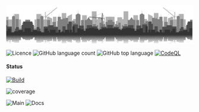 [![Banner](./assets/banner.png)](https://www.glass-h2020.eu/)

![Licence](https://img.shields.io/github/license/TiagoVenceslau/decorator-validation.svg)
![GitHub language count](https://img.shields.io/github/languages/count/TiagoVenceslau/decorator-validation?style=plastic)
![GitHub top language](https://img.shields.io/github/languages/top/TiagoVenceslau/decorator-validation?style=plastic)
[![CodeQL](https://github.com/starnowski/posmulten/workflows/CodeQL/badge.svg)](https://github.com/TiagoVenceslau/decorator-validation/actions?query=workflow%3ACodeQL)


#### Status
[![Build](https://gitlab.com/glass-project1/wallet/decorator-validation/badges/master/pipeline.svg)](http://www.pdmfc.com)

![coverage](https://gitlab.com/glass-project1/wallet/decorator-validation/badges/main/coverage.svg?job=coverage)

![Main](https://github.com/TiagoVenceslau/decorator-validation/actions/workflows/main.yml/badge.svg)
![Docs](https://github.com/TiagoVenceslau/decorator-validation/actions/workflows/docs.yml/badge.svg)

